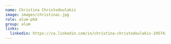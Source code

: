 ```yaml
---
name: Christina Christodoulakis
image: images/christinac.jpg
role: alum-phd
group: alum
links:
  linkedin: https://ca.linkedin.com/in/christina-christodoulakis-29574329
---
```

